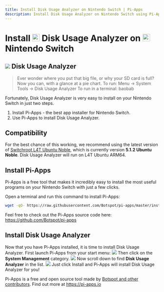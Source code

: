 ```yaml
---
title: Install Disk Usage Analyzer on Nintendo Switch | Pi-Apps
description: Install Disk Usage Analyzer on Nintendo Switch using Pi-Apps
---
```

<div class="simple-install-content content">

# Install <img src="/img/app-icons/Disk Usage Analyzer/icon-64.png" height=24> Disk Usage Analyzer on <img src=/img/other-icons/switch-icon.svg height=24> Nintendo Switch

## <img src="/img/app-icons/Disk Usage Analyzer/icon-64.png"> Disk Usage Analyzer
> Ever wonder where you put that big file, or why your SD card is full? Now you can, with a glance at a pie chart.
> To run: Menu -> System Tools -> Disk Usage Analyzer
> To run in a terminal: baobab

Fortunately, Disk Usage Analyzer is very easy to install on your Nintendo Switch in just two steps.
1. Install Pi-Apps - the best app installer for Nintendo Switch.
2. Use Pi-Apps to install Disk Usage Analyzer.
</div>
<div class="simple-install-content content">

## Compatibility
For the best chance of this working, we recommend using the latest version of [Switchroot L4T Ubuntu Noble](https://wiki.switchroot.org/wiki/linux/l4t-ubuntu-noble-installation-guide), which is currently version **5.1.2 Ubuntu Noble**.
Disk Usage Analyzer will run on L4T Ubuntu ARM64.
</div>
<div class="simple-install-content content">

## Install Pi-Apps

Pi-Apps is a free tool that makes it incredibly easy to install the most useful programs on your Nintendo Switch with just a few clicks.

Open a terminal and run this command to install Pi-Apps:
```bash
wget -qO- https://raw.githubusercontent.com/Botspot/pi-apps/master/install | bash
```
Feel free to check out the Pi-Apps source code here: https://github.com/Botspot/pi-apps
</div>
<div class="simple-install-content content">

## Install Disk Usage Analyzer

Now that you have Pi-Apps installed, it is time to install Disk Usage Analyzer.
First launch Pi-Apps from your start menu:
<img src="/img/start-menu.png">
Then click on the <b>System Management</b> category.
<img src="/img/category-selections/System Management.png">
Now scroll down to find <b>Disk Usage Analyzer</b> in the list.
<img src="/img/app-icons/Disk Usage Analyzer/app-selection.png">
Just click Install and Pi-Apps will install Disk Usage Analyzer for you!
</div>
<div class="simple-install-content content">

Pi-Apps is a free and open source tool made by [Botspot and other contributors](/about/#contributors). Find out more at https://pi-apps.io
</div>
